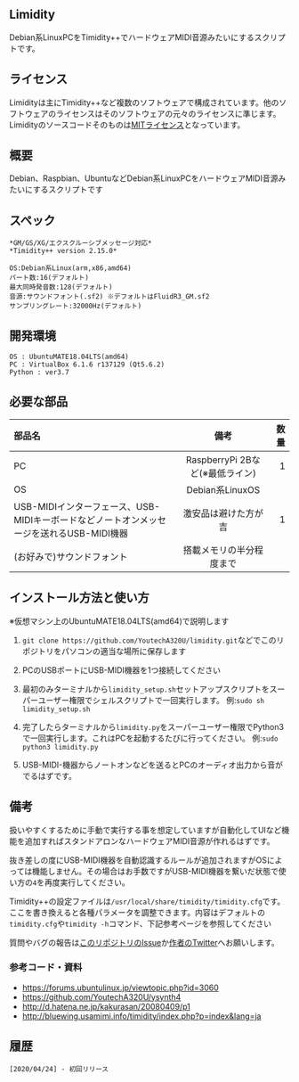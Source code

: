 ## Limidity

Debian系LinuxPCをTimidity++でハードウェアMIDI音源みたいにするスクリプトです。

## ライセンス
Limidityは主にTimidity++など複数のソフトウェアで構成されています。他のソフトウェアのライセンスはそのソフトウェアの元々のライセンスに準じます。Limidityのソースコードそのものは[MITライセンス](https://github.com/YoutechA320U/Limidity/blob/master/LICENSE)となっています。

## 概要
Debian、Raspbian、UbuntuなどDebian系LinuxPCをハードウェアMIDI音源みたいにするスクリプトです

## スペック
    *GM/GS/XG/エクスクルーシブメッセージ対応*
    *Timidity++ version 2.15.0*
    
    OS:Debian系Linux(arm,x86,amd64)
    パート数:16(デフォルト)
    最大同時発音数:128(デフォルト)
    音源:サウンドフォント(.sf2) ※デフォルトはFluidR3_GM.sf2
    サンプリングレート:32000Hz(デフォルト)

## 開発環境
    OS : UbuntuMATE18.04LTS(amd64)
    PC : VirtualBox 6.1.6 r137129 (Qt5.6.2)
    Python : ver3.7

## 必要な部品
|部品名|備考|数量|
|:---|:--:|---:|
|PC|RaspberryPi 2Bなど(※最低ライン)|1|
|OS|Debian系LinuxOS||
|USB-MIDIインターフェース、USB-MIDIキーボードなどノートオンメッセージを送れるUSB-MIDI機器|激安品は避けた方が吉|1|
|(お好みで)サウンドフォント|搭載メモリの半分程度まで||

## インストール方法と使い方
※仮想マシン上のUbuntuMATE18.04LTS(amd64)で説明します

1. `git clone https://github.com/YoutechA320U/limidity.git`などでこのリポジトリをパソコンの適当な場所に保存します

2. PCのUSBポートにUSB-MIDI機器を1つ接続してください

3. 最初のみターミナルから`limidity_setup.sh`セットアップスクリプトをスーパーユーザー権限でシェルスクリプトで一回実行します。 例:`sudo sh limidity_setup.sh`

4. 完了したらターミナルから`limidity.py`をスーパーユーザー権限でPython3で一回実行します。これはPCを起動するたびに行ってください。 例:`sudo python3 limidity.py`

5. USB-MIDI-機器からノートオンなどを送るとPCのオーディオ出力から音がでるはずです。

## 備考
扱いやすくするために手動で実行する事を想定していますが自動化してUIなど機能を追加すればスタンドアロンなハードウェアMIDI音源が作れるはずです。

抜き差しの度にUSB-MIDI機器を自動認識するルールが追加されますがOSによっては機能しません。その場合はお手数ですがUSB-MIDI機器を繋いだ状態で使い方の`4`を再度実行してください。

Timidity++の設定ファイルは`/usr/local/share/timidity/timidity.cfg`です。ここを書き換えると各種パラメータを調整できます。内容はデフォルトの`timidity.cfg`や`timidity -h`コマンド、下記参考ページを参照してください

質問やバグの報告は[このリポジトリのIssue](https://github.com/YoutechA320U/limidity/issues)か[作者のTwitter](https://twitter.com/YoutechA320U)へお願いします。

### 参考コード・資料
 * <https://forums.ubuntulinux.jp/viewtopic.php?id=3060>  
 * <https://github.com/YoutechA320U/ysynth4>  
 * <http://d.hatena.ne.jp/kakurasan/20080409/p1>
 * <http://bluewing.usamimi.info/timidity/index.php?p=index&lang=ja>

## 履歴
    [2020/04/24] - 初回リリース
